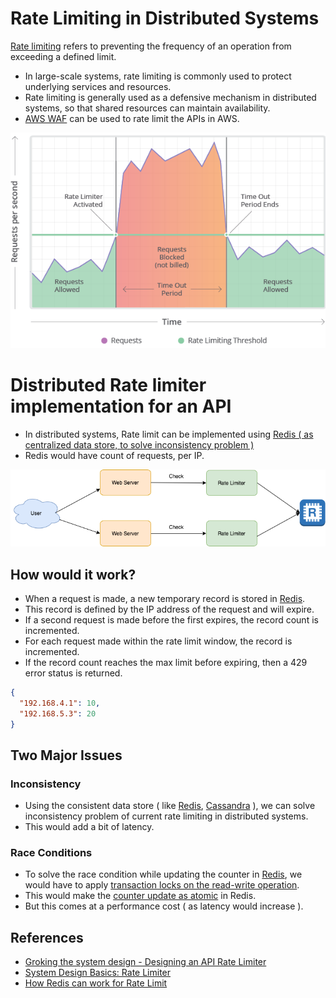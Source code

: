 
# Rate Limiting in Distributed Systems

[Rate limiting](https://medium.com/geekculture/system-design-basics-rate-limiter-351c09a57d14) refers to preventing the frequency of an operation from exceeding a defined limit. 
- In large-scale systems, rate limiting is commonly used to protect underlying services and resources. 
- Rate limiting is generally used as a defensive mechanism in distributed systems, so that shared resources can maintain availability.
- [AWS WAF](../../2_AWSComponents/2_SecurityAndIdentityServices/AWSWAF.md) can be used to rate limit the APIs in AWS.

![img.png](assets/what-is-rate-limiting.png)

# Distributed Rate limiter implementation for an API
- In distributed systems, Rate limit can be implemented using [Redis ( as centralized data store, to solve inconsistency problem )](../../1_HLDDesignComponents/3_DatabaseComponents/In-Memory-Cache/Redis/README.md)
- Redis would have count of requests, per IP.

![img.png](assets/HLD%20-%20RateLimiter.drawio.png)

## How would it work?
- When a request is made, a new temporary record is stored in [Redis](../../1_HLDDesignComponents/3_DatabaseComponents/In-Memory-Cache/Redis/README.md). 
- This record is defined by the IP address of the request and will expire.
- If a second request is made before the first expires, the record count is incremented.
- For each request made within the rate limit window, the record is incremented.
- If the record count reaches the max limit before expiring, then a 429 error status is returned.

````json
{
  "192.168.4.1": 10,
  "192.168.5.3": 20
}
````

## Two Major Issues

### Inconsistency
- Using the consistent data store ( like [Redis](../../1_HLDDesignComponents/3_DatabaseComponents/In-Memory-Cache/Redis/README.md), [Cassandra](../../1_HLDDesignComponents/3_DatabaseComponents/NoSQL-Databases/ApacheCasandra.md) ), we can solve inconsistency problem of current rate limiting in distributed systems.
- This would add a bit of latency.

### Race Conditions
- To solve the race condition while updating the counter in [Redis](../../1_HLDDesignComponents/3_DatabaseComponents/In-Memory-Cache/Redis/README.md), we would have to apply [transaction locks on the read-write operation](../../1_HLDDesignComponents/3_DatabaseComponents/In-Memory-Cache/Redis/README.md#redis-transaction-lock).
- This would make the [counter update as atomic](../../1_HLDDesignComponents/0_SystemGlossaries/Atomicity.md) in Redis.
- But this comes at a performance cost ( as latency would increase ).

## References
- [Groking the system design - Designing an API Rate Limiter](https://akshay-iyangar.github.io/system-design/grokking-system-design/system-design-problems/api-rate-limiter.html)
- [System Design Basics: Rate Limiter](https://medium.com/geekculture/system-design-basics-rate-limiter-351c09a57d14)
- [How Redis can work for Rate Limit](https://github.com/jwerre/rate-limit-redis)
